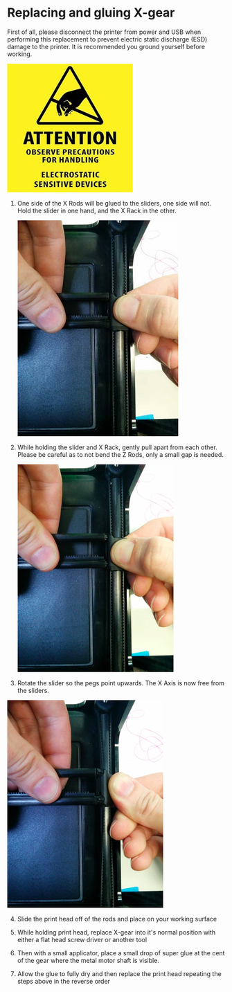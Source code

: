 # Replacing and gluing X-gear

First of all, please disconnect the printer from power and USB when performing this replacement to prevent electric static discharge \(ESD\) damage to the printer. It is recommended you ground yourself before working. 

![](../.gitbook/assets/F11.png)

1. One side of the X Rods will be glued to the sliders, one side will not. Hold the slider in one hand, and the X Rack in the other.

   ![](../.gitbook/assets/F12.png)

2. While holding the slider and X Rack, gently pull apart from each other. Please be careful as to not bend the Z Rods, only a small gap is needed.  
 

   ![](../.gitbook/assets/micro_2.png)

3.  Rotate the slider so the pegs point upwards. The X Axis is now free from the sliders.    
 

   ![](../.gitbook/assets/micro_3.png)

4. Slide the print head off of the rods and place on your working surface

5. While holding print head, replace X-gear into it's normal position with either a flat head screw driver or another tool

6. Then with a small applicator, place a small drop of super glue at the cent of the gear where the metal motor shaft is visible.

7. Allow the glue to fully dry and then replace the print head repeating the steps above in the reverse order


